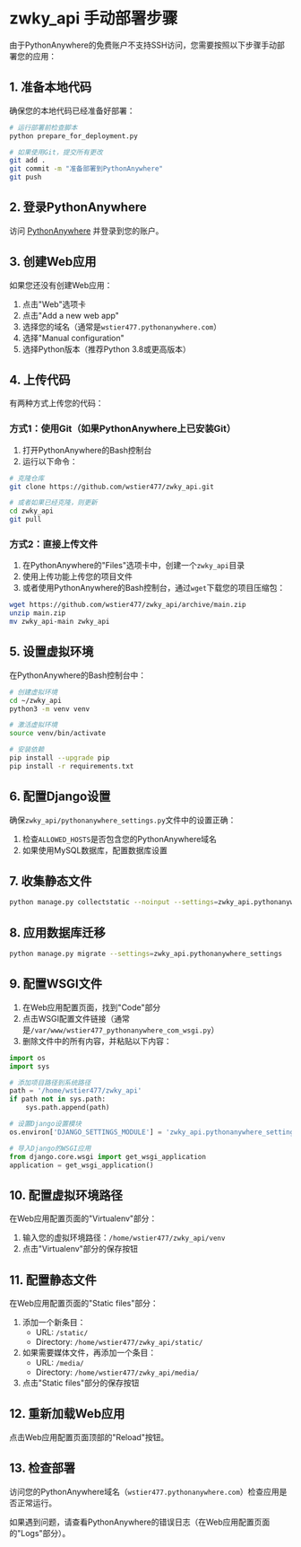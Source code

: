 # zwky_api 手动部署步骤

由于PythonAnywhere的免费账户不支持SSH访问，您需要按照以下步骤手动部署您的应用：

## 1. 准备本地代码

确保您的本地代码已经准备好部署：

```bash
# 运行部署前检查脚本
python prepare_for_deployment.py

# 如果使用Git，提交所有更改
git add .
git commit -m "准备部署到PythonAnywhere"
git push
```

## 2. 登录PythonAnywhere

访问 [PythonAnywhere](https://www.pythonanywhere.com/) 并登录到您的账户。

## 3. 创建Web应用

如果您还没有创建Web应用：

1. 点击"Web"选项卡
2. 点击"Add a new web app"
3. 选择您的域名（通常是`wstier477.pythonanywhere.com`）
4. 选择"Manual configuration"
5. 选择Python版本（推荐Python 3.8或更高版本）

## 4. 上传代码

有两种方式上传您的代码：

### 方式1：使用Git（如果PythonAnywhere上已安装Git）

1. 打开PythonAnywhere的Bash控制台
2. 运行以下命令：

```bash
# 克隆仓库
git clone https://github.com/wstier477/zwky_api.git

# 或者如果已经克隆，则更新
cd zwky_api
git pull
```

### 方式2：直接上传文件

1. 在PythonAnywhere的"Files"选项卡中，创建一个`zwky_api`目录
2. 使用上传功能上传您的项目文件
3. 或者使用PythonAnywhere的Bash控制台，通过`wget`下载您的项目压缩包：

```bash
wget https://github.com/wstier477/zwky_api/archive/main.zip
unzip main.zip
mv zwky_api-main zwky_api
```

## 5. 设置虚拟环境

在PythonAnywhere的Bash控制台中：

```bash
# 创建虚拟环境
cd ~/zwky_api
python3 -m venv venv

# 激活虚拟环境
source venv/bin/activate

# 安装依赖
pip install --upgrade pip
pip install -r requirements.txt
```

## 6. 配置Django设置

确保`zwky_api/pythonanywhere_settings.py`文件中的设置正确：

1. 检查`ALLOWED_HOSTS`是否包含您的PythonAnywhere域名
2. 如果使用MySQL数据库，配置数据库设置

## 7. 收集静态文件

```bash
python manage.py collectstatic --noinput --settings=zwky_api.pythonanywhere_settings
```

## 8. 应用数据库迁移

```bash
python manage.py migrate --settings=zwky_api.pythonanywhere_settings
```

## 9. 配置WSGI文件

1. 在Web应用配置页面，找到"Code"部分
2. 点击WSGI配置文件链接（通常是`/var/www/wstier477_pythonanywhere_com_wsgi.py`）
3. 删除文件中的所有内容，并粘贴以下内容：

```python
import os
import sys

# 添加项目路径到系统路径
path = '/home/wstier477/zwky_api'
if path not in sys.path:
    sys.path.append(path)

# 设置Django设置模块
os.environ['DJANGO_SETTINGS_MODULE'] = 'zwky_api.pythonanywhere_settings'

# 导入Django的WSGI应用
from django.core.wsgi import get_wsgi_application
application = get_wsgi_application()
```

## 10. 配置虚拟环境路径

在Web应用配置页面的"Virtualenv"部分：

1. 输入您的虚拟环境路径：`/home/wstier477/zwky_api/venv`
2. 点击"Virtualenv"部分的保存按钮

## 11. 配置静态文件

在Web应用配置页面的"Static files"部分：

1. 添加一个新条目：
   - URL: `/static/`
   - Directory: `/home/wstier477/zwky_api/static/`
2. 如果需要媒体文件，再添加一个条目：
   - URL: `/media/`
   - Directory: `/home/wstier477/zwky_api/media/`
3. 点击"Static files"部分的保存按钮

## 12. 重新加载Web应用

点击Web应用配置页面顶部的"Reload"按钮。

## 13. 检查部署

访问您的PythonAnywhere域名（`wstier477.pythonanywhere.com`）检查应用是否正常运行。

如果遇到问题，请查看PythonAnywhere的错误日志（在Web应用配置页面的"Logs"部分）。 